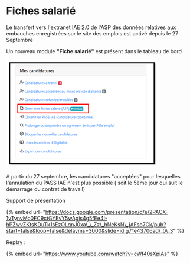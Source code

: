 # Fiches salarié

Le transfert vers l'extranet IAE 2.0  de l'ASP  des données relatives aux embauches enregistrées sur le site des emplois est activé depuis le 27 Septembre

Un nouveau module **"Fiche salarié"**  est présent dans le tableau de bord 

![](../.gitbook/assets/image%20%28144%29.png)

A partir du 27 septembre, les candidatures "acceptées" pour lesquelles l'annulation du PASS IAE n'est plus possible \( soit le 5ème jour qui suit le démarrage du contrat de travail\)

Support de présentation 

{% embed url="https://docs.google.com/presentation/d/e/2PACX-1vTynvMc0FC9ctGYEvY5wAgjs4g5fEe4I-hPZwvZKtsKDuTk1sEzOLqnJ0xa\_\_Zz\_hNeKsN\_jAFso7Ck/pub?start=false&loop=false&delayms=3000&slide=id.g71e43706ad\_0\_3" %}

Replay :

{% embed url="https://www.youtube.com/watch?v=cWf40sXpiAs" %}









